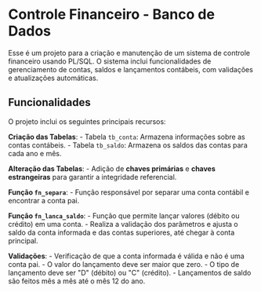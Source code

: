 # Controle Financeiro - Banco de Dados

Esse é um projeto para a criação e manutenção de um sistema de controle financeiro usando PL/SQL. O sistema inclui funcionalidades de gerenciamento de contas, saldos e lançamentos contábeis, com validações e atualizações automáticas.

## Funcionalidades

O projeto inclui os seguintes principais recursos:

**Criação das Tabelas**:
    - Tabela `tb_conta`: Armazena informações sobre as contas contábeis.
    - Tabela `tb_saldo`: Armazena os saldos das contas para cada ano e mês.

**Alteração das Tabelas**:
    - Adição de **chaves primárias** e **chaves estrangeiras** para garantir a integridade referencial.

**Função `fn_separa`**:
    - Função responsável por separar uma conta contábil e encontrar a conta pai.

**Função `fn_lanca_saldo`**:
    - Função que permite lançar valores (débito ou crédito) em uma conta.
    - Realiza a validação dos parâmetros e ajusta o saldo da conta informada e das contas superiores, até chegar à conta principal.

**Validações**:
    - Verificação de que a conta informada é válida e não é uma conta pai.
    - O valor do lançamento deve ser maior que zero.
    - O tipo de lançamento deve ser "D" (débito) ou "C" (crédito).
    - Lançamentos de saldo são feitos mês a mês até o mês 12 do ano.

